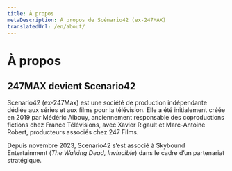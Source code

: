 ```yaml
---
title: À propos
metaDescription: À propos de Scénario42 (ex-247MAX)
translatedUrl: /en/about/
---
```


# À propos

## 247MAX devient Scenario42

Scenario42 (ex-247Max) est une société de production indépendante dédiée aux séries et aux films pour la télévision. Elle a été initialement créée en 2019 par Médéric Albouy, anciennement responsable des coproductions fictions chez France Télévisions, avec Xavier Rigault et Marc-Antoine Robert, producteurs associés chez 247 Films.

Depuis novembre 2023, Scenario42 s’est associé à Skybound Entertainment (*The Walking Dead, Invincible*) dans le cadre d’un partenariat stratégique.

<!-- <hr role="presentation">

<div class="text-align-center">

## L’équipe

</div>

<div class="team">
  <ul class="team_list">
    <li class="team_item">
      <img src="/images/mederic-albouy.jpg" alt="Médéric Albouy" class="team_img">
      <p class="team_name">Médéric Albouy</p>
      <p class="team_function">Co-fondateur <br>Président</p>
    </li>
    <li class="team_item">
      <img src="/images/marc-antoine-robert.jpg" alt="Marc-Antoine Robert" class="team_img">
      <p class="team_name">Marc-Antoine Robert</p>
      <p class="team_function">Co-fondateur <br>Directeur Général</p>
    </li>
    <li class="team_item">
      <img src="/images/xavier-rigault.jpg" alt="Xavier Rigault" class="team_img">
      <p class="team_name">Xavier Rigault</p>
      <p class="team_function">Co-fondateur</p>
    </li>
    <li class="team_item">
      <img src="/images/clarence-benoist.jpg" alt="Clarence Benoist" class="team_img">
      <p class="team_name">Clarence Benoist</p>
      <p class="team_function">Chargée de développement</p>
    </li>
    <li class="team_item">
      <img src="/images/laurence-meoc.jpg" alt="Laurence Méoc" class="team_img">
      <p class="team_name">Laurence Méoc</p>
      <p class="team_function">Chargée des productions</p>
    </li>
    <li class="team_item">
      <img src="/images/team-woman.svg" alt="" class="team_img">
      <p class="team_name">Juliet Ames</p>
      <p class="team_function">Assistante de production</p>
    </li>
  </ul>
</div> -->